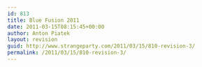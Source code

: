 ```yaml
---
id: 813
title: Blue Fusion 2011
date: 2011-03-15T08:15:45+00:00
author: Anton Piatek
layout: revision
guid: http://www.strangeparty.com/2011/03/15/810-revision-3/
permalink: /2011/03/15/810-revision-3/
---
```

